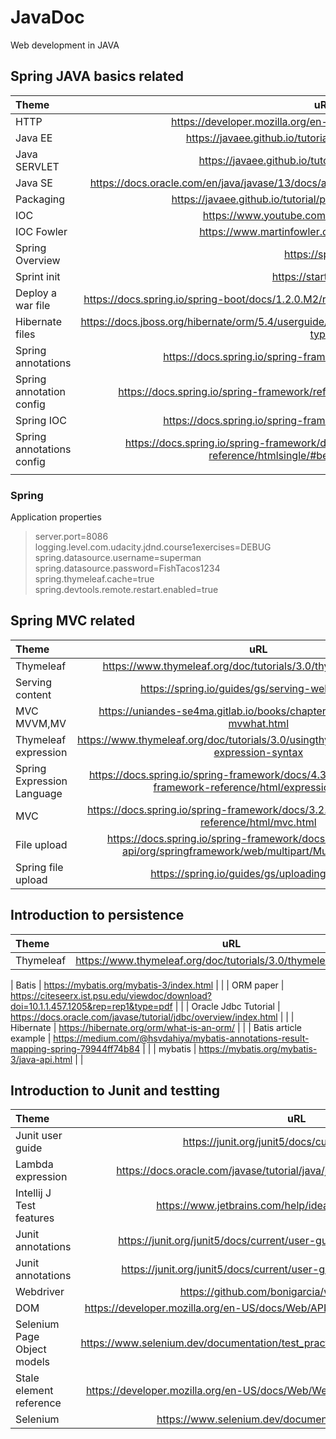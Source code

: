 # JavaDoc
Web development in JAVA

## Spring JAVA basics related
| Theme      | uRL | Comments     |
| :---        |    :----:   |          ---: |
| HTTP   | https://developer.mozilla.org/en-US/docs/Web/HTTP/Messages     |               |
| Java EE   | https://javaee.github.io/tutorial/overview005.html#BNABO     |               |
| Java SERVLET   |https://javaee.github.io/tutorial/servlets.html#BNAFD      |               |
| Java SE   |https://docs.oracle.com/en/java/javase/13/docs/api/java.base/java/util/jar/package-summary.html|               |
| Packaging   | https://javaee.github.io/tutorial/packaging003.html#BCGHAHGD|               |
| IOC   |https://www.youtube.com/watch?v=vFzP2SaMyA0|               |
| IOC Fowler   | https://www.martinfowler.com/articles/injection.html|               |
| Spring Overview   | https://spring.io/     |               |
| Sprint init   | https://start.spring.io/     |               |
|  Deploy a war file  | https://docs.spring.io/spring-boot/docs/1.2.0.M2/reference/html/howto-traditional-deployment.html |               |
|  Hibernate files  | https://docs.jboss.org/hibernate/orm/5.4/userguide/html_single/Hibernate_User_Guide.html#mapping-types|               |
| Spring annotations   | https://docs.spring.io/spring-framework/reference/core/beans.html     |               |
|  Spring annotation config  |https://docs.spring.io/spring-framework/reference/core/beans/annotation-config.html|               |
|  Spring IOC  |  https://docs.spring.io/spring-framework/reference/core/beans.html|               |
| Spring annotations config  | https://docs.spring.io/spring-framework/docs/4.3.27.RELEASE/spring-framework-reference/htmlsingle/#beans-annotation-config    |               |
|   |     |               |



### Spring 
Application properties
> server.port=8086
> logging.level.com.udacity.jdnd.course1exercises=DEBUG
> spring.datasource.username=superman
> spring.datasource.password=FishTacos1234
> spring.thymeleaf.cache=true
> spring.devtools.remote.restart.enabled=true
>


## Spring MVC related
| Theme      | uRL | Comments     |
| :---        |    :----:   |          ---: |
|  Thymeleaf   |  https://www.thymeleaf.org/doc/tutorials/3.0/thymeleafspring.html           |               |
|  Serving content            | https://spring.io/guides/gs/serving-web-content/            |               |
|  MVC MVVM,MV            | https://uniandes-se4ma.gitlab.io/books/chapter8/mvc-mvvm-mv-mvwhat.html            |               |
|   Thymeleaf expression           |https://www.thymeleaf.org/doc/tutorials/3.0/usingthymeleaf.html#standard-expression-syntax             |               |
|  Spring Expression Language            | https://docs.spring.io/spring-framework/docs/4.3.10.RELEASE/spring-framework-reference/html/expressions.html            |               |
|   MVC           |  https://docs.spring.io/spring-framework/docs/3.2.x/spring-framework-reference/html/mvc.html           |               |
|   File upload           | https://docs.spring.io/spring-framework/docs/current/javadoc-api/org/springframework/web/multipart/MultipartFile.html            |               |
|     Spring file upload                    | https://spring.io/guides/gs/uploading-files/                          |


## Introduction to persistence 
| Theme      | uRL | Comments     |
| :---        |    :----:   |          ---: |
|  Thymeleaf   |  https://www.thymeleaf.org/doc/tutorials/3.0/thymeleafspring.html           |               |

| Batis   |  https://mybatis.org/mybatis-3/index.html          |               |
|  ORM paper  | https://citeseerx.ist.psu.edu/viewdoc/download?doi=10.1.1.457.1205&rep=rep1&type=pdf           |               |
|  Oracle Jdbc Tutorial  |  https://docs.oracle.com/javase/tutorial/jdbc/overview/index.html          |               |
|  Hibernate  |  https://hibernate.org/orm/what-is-an-orm/          |               |
|   Batis article example | https://medium.com/@hsvdahiya/mybatis-annotations-result-mapping-spring-79944ff74b84          |               |
|   mybatis |   https://mybatis.org/mybatis-3/java-api.html         |               |


## Introduction to Junit and testting 
| Theme      | uRL | Comments     |
| :---        |    :----:   |          ---: |
| Junit user guide   | https://junit.org/junit5/docs/current/user-guide/         |               |
|  Lambda expression  |https://docs.oracle.com/javase/tutorial/java/javaOO/lambdaexpressions.html          |               |
| Intellij J Test features   |https://www.jetbrains.com/help/idea/performing-tests.html          |               |
| Junit annotations   | https://junit.org/junit5/docs/current/user-guide/#writing-tests-annotations         |               |
| Junit annotations   |https://junit.org/junit5/docs/current/user-guide/#writing-tests-assertions          |               |
| Webdriver   | https://github.com/bonigarcia/webdrivermanager      |               |
| DOM   | https://developer.mozilla.org/en-US/docs/Web/API/Document_Object_Model/Introduction      |               |
| Selenium Page Object models   | https://www.selenium.dev/documentation/test_practices/encouraged/page_object_models/      |               |
|Stale element reference    |https://developer.mozilla.org/en-US/docs/Web/WebDriver/Errors/StaleElementReference       |               |
| Selenium   | https://www.selenium.dev/documentation/webdriver/waits/      |               |


